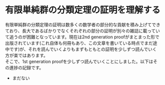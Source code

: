 # 有限単純群の分類定理の証明を理解する
有限単純群の分類定理の証明は数多くの数学者の部分的な貢献を積み上げてできており、長大であるばかりでなくそれぞれの部分の証明が別々の雑誌に載っていて追うのが困難となっています。現在は2nd generation proofがまとまった形で出版されています(これ自体も何冊もあり、この文章を書いている時点でまだ途中です)が、それを読んでいくよりもまずもともとの証明を少しずつ読んでいく方が楽ではあります。<br>
そこで、1st generation proofを少しずつ読んでいくことにしました。以下はその進捗の記録です。<br>
* まだない